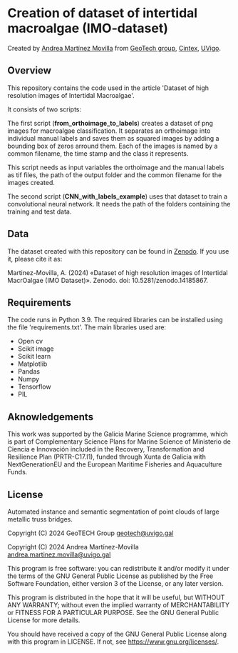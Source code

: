 # Creation of dataset of intertidal macroalgae (IMO-dataset)

Created by [Andrea Martínez Movilla](https://orcid.org/0000-0002-6114-9074) from [GeoTech group](https://geotech.webs.uvigo.es/en/), [Cintex](https://cintecx.uvigo.es/gl/), [UVigo](https://www.uvigo.gal/). 

## Overview
This repository contains the code used in the article 'Dataset of high resolution images of Intertidal Macroalgae'. 

It consists of two scripts:  

The first script (**from_orthoimage_to_labels**) creates a dataset of png images for macroalgae classification. It separates an orthoimage into individual manual labels and saves them as squared images by adding a bounding box of zeros arround them. Each of the images is named by a common filename, the time stamp and the class it represents. 

This script needs as input variables the orthoimage and the manual labels as tif files, the path of the output folder and the common filename for the images created. 

The second script (**CNN_with_labels_example**) uses that dataset to train a convolutional neural network. It needs the path of the folders containing the training and test data. 

## Data

The dataset created with this repository can be found in [Zenodo](https://zenodo.org/records/14185867). If you use it, please cite it as: 

 Martinez-Movilla, A. (2024) «Dataset of high resolution images of Intertidal MacrOalgae (IMO Dataset)». Zenodo. doi: 10.5281/zenodo.14185867.
## Requirements

The code runs in Python 3.9. The required libraries can be installed using the file 'requirements.txt'. The main libraries used are:

- Open cv
- Scikit image
- Scikit learn
- Matplotlib
- Pandas
- Numpy
- Tensorflow
- PIL

## Aknowledgements 

This work was supported by the Galicia Marine Science programme, which is part of Complementary Science Plans for Marine Science of Ministerio de Ciencia e Innovación included in the Recovery, Transformation and Resilience Plan (PRTR-C17.I1), funded through Xunta de Galicia with NextGenerationEU and the European Maritime Fisheries and Aquaculture Funds.

## License 

Automated instance and semantic segmentation of point clouds of large metallic truss bridges.

Copyright (C) 2024 GeoTECH Group geotech@uvigo.gal

Copyright (C) 2024 Andrea Martínez-Movilla andrea.martinez.movilla@uvigo.gal

This program is free software: you can redistribute it and/or modify it under the terms of the GNU General Public License as published by the Free Software Foundation, either version 3 of the License, or any later version.

This program is distributed in the hope that it will be useful, but WITHOUT ANY WARRANTY; without even the implied warranty of MERCHANTABILITY or FITNESS FOR A PARTICULAR PURPOSE. See the GNU General Public License for more details.

You should have received a copy of the GNU General Public License along with this program in LICENSE. If not, see https://www.gnu.org/licenses/.
